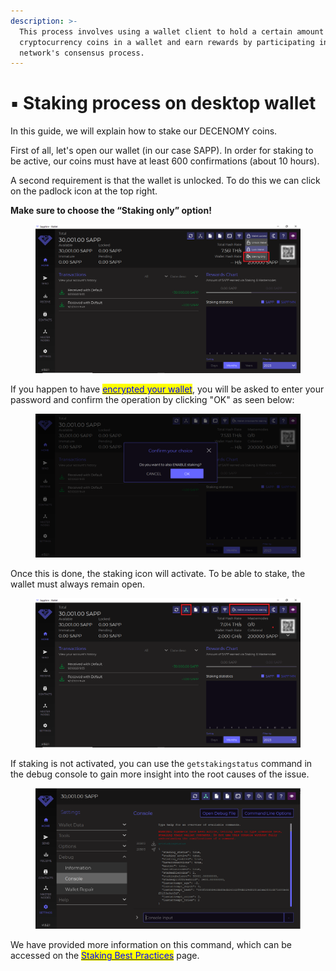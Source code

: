 ```yaml
---
description: >-
  This process involves using a wallet client to hold a certain amount of
  cryptocurrency coins in a wallet and earn rewards by participating in the
  network's consensus process.
---
```


# ▪ Staking process on desktop wallet

In this guide, we will explain how to stake our DECENOMY coins.

First of all, let's open our wallet (in our case SAPP). In order for staking to be active, our coins must have at least 600 confirmations (about 10 hours).

A second requirement is that the wallet is unlocked. To do this we can click on the padlock icon at the top right.

**Make sure to choose the “Staking only” option!**

<figure><img src="../../.gitbook/assets/staking only option.PNG" alt=""><figcaption></figcaption></figure>

If you happen to have [<mark style="color:blue;">encrypted your wallet</mark>](how-to-encrypt-a-wallet.md), you will be asked to enter your password and confirm the operation by clicking "OK" as seen below:

<figure><img src="../../.gitbook/assets/confirm unlocking.PNG" alt=""><figcaption></figcaption></figure>

Once this is done, the staking icon will activate. To be able to stake, the wallet must always remain open.

<figure><img src="../../.gitbook/assets/wallet unlcoked for staking.PNG" alt=""><figcaption></figcaption></figure>

If staking is not activated, you can use the `getstakingstatus` command in the debug console to gain more insight into the root causes of the issue.&#x20;

<figure><img src="../../.gitbook/assets/get staking status.PNG" alt=""><figcaption></figcaption></figure>

We have provided more information on this command, which can be accessed on the [<mark style="color:blue;">Staking Best Practices</mark>](staking-optimization-and-common-problems.md) page.

